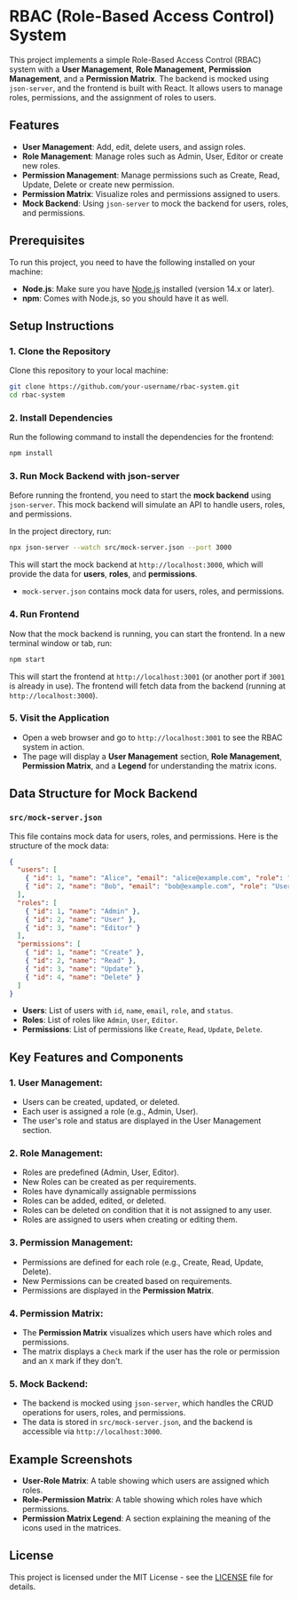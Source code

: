 
# RBAC (Role-Based Access Control) System

This project implements a simple Role-Based Access Control (RBAC) system with a **User Management**, **Role Management**, **Permission Management**, and a **Permission Matrix**. The backend is mocked using `json-server`, and the frontend is built with React. It allows users to manage roles, permissions, and the assignment of roles to users.

## Features
- **User Management**: Add, edit, delete users, and assign roles.
- **Role Management**: Manage roles such as Admin, User, Editor or create new roles.
- **Permission Management**: Manage permissions such as Create, Read, Update, Delete or create new permission.
- **Permission Matrix**: Visualize roles and permissions assigned to users.
- **Mock Backend**: Using `json-server` to mock the backend for users, roles, and permissions.

## Prerequisites
To run this project, you need to have the following installed on your machine:
- **Node.js**: Make sure you have [Node.js](https://nodejs.org/) installed (version 14.x or later).
- **npm**: Comes with Node.js, so you should have it as well.

## Setup Instructions

### 1. **Clone the Repository**
Clone this repository to your local machine:
```bash
git clone https://github.com/your-username/rbac-system.git
cd rbac-system
```

### 2. **Install Dependencies**
Run the following command to install the dependencies for the frontend:
```bash
npm install
```

### 3. **Run Mock Backend with json-server**

Before running the frontend, you need to start the **mock backend** using `json-server`. This mock backend will simulate an API to handle users, roles, and permissions.

In the project directory, run:
```bash
npx json-server --watch src/mock-server.json --port 3000
```
This will start the mock backend at `http://localhost:3000`, which will provide the data for **users**, **roles**, and **permissions**.

- `mock-server.json` contains mock data for users, roles, and permissions.

### 4. **Run Frontend**

Now that the mock backend is running, you can start the frontend. In a new terminal window or tab, run:
```bash
npm start
```
This will start the frontend at `http://localhost:3001` (or another port if `3001` is already in use). The frontend will fetch data from the backend (running at `http://localhost:3000`).

### 5. **Visit the Application**

- Open a web browser and go to `http://localhost:3001` to see the RBAC system in action.
- The page will display a **User Management** section, **Role Management**, **Permission Matrix**, and a **Legend** for understanding the matrix icons.

## Data Structure for Mock Backend

### `src/mock-server.json`
This file contains mock data for users, roles, and permissions. Here is the structure of the mock data:

```json
{
  "users": [
    { "id": 1, "name": "Alice", "email": "alice@example.com", "role": "Admin", "status": "Active" },
    { "id": 2, "name": "Bob", "email": "bob@example.com", "role": "User", "status": "Inactive" }
  ],
  "roles": [
    { "id": 1, "name": "Admin" },
    { "id": 2, "name": "User" },
    { "id": 3, "name": "Editor" }
  ],
  "permissions": [
    { "id": 1, "name": "Create" },
    { "id": 2, "name": "Read" },
    { "id": 3, "name": "Update" },
    { "id": 4, "name": "Delete" }
  ]
}
```

- **Users**: List of users with `id`, `name`, `email`, `role`, and `status`.
- **Roles**: List of roles like `Admin`, `User`, `Editor`.
- **Permissions**: List of permissions like `Create`, `Read`, `Update`, `Delete`.

## Key Features and Components

### 1. **User Management**:
   - Users can be created, updated, or deleted.
   - Each user is assigned a role (e.g., Admin, User).
   - The user's role and status are displayed in the User Management section.

### 2. **Role Management**:
   - Roles are predefined (Admin, User, Editor).
   - New Roles can be created as per requirements.
   - Roles have dynamically assignable permissions
   - Roles can be added, edited, or deleted.
   - Roles can be deleted on condition that it is not assigned to any user.
   - Roles are assigned to users when creating or editing them.

### 3. **Permission Management**:
   - Permissions are defined for each role (e.g., Create, Read, Update, Delete).
   - New Permissions can be created based on requirements.
   - Permissions are displayed in the **Permission Matrix**.

### 4. **Permission Matrix**:
   - The **Permission Matrix** visualizes which users have which roles and permissions.
   - The matrix displays a `Check` mark if the user has the role or permission and an `X` mark if they don't.

### 5. **Mock Backend**:
   - The backend is mocked using `json-server`, which handles the CRUD operations for users, roles, and permissions.
   - The data is stored in `src/mock-server.json`, and the backend is accessible via `http://localhost:3000`.

## Example Screenshots

- **User-Role Matrix**: A table showing which users are assigned which roles.
- **Role-Permission Matrix**: A table showing which roles have which permissions.
- **Permission Matrix Legend**: A section explaining the meaning of the icons used in the matrices.


## License

This project is licensed under the MIT License - see the [LICENSE](LICENSE) file for details.


